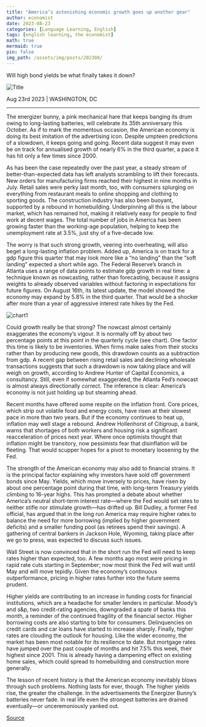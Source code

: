 ```yaml
---
title: "America’s astonishing economic growth goes up another gear"
author: economist
date: 2023-08-23
categories: [Language Learning, English]
tags: [english learning, the economist]
math: true
mermaid: true
pin: false
img_path: /assets/img/posts/202308/
---
```


Will high bond yields be what finally takes it down?

![Title](20230826_FNP002.webp)

Aug 23rd 2023 \| WASHINGTON, DC

---

The energizer bunny, a pink mechanical hare that keeps banging its drum owing to long-lasting batteries, will celebrate its 35th anniversary this October. As if to mark the momentous occasion, the American economy is doing its best imitation of the advertising icon. Despite umpteen predictions of a slowdown, it keeps going and going. Recent data suggest it may even be on track for annualised growth of nearly 6% in the third quarter, a pace it has hit only a few times since 2000.

As has been the case repeatedly over the past year, a steady stream of better-than-expected data has left analysts scrambling to lift their forecasts. New orders for manufacturing firms reached their highest in nine months in July. Retail sales were perky last month, too, with consumers splurging on everything from restaurant meals to online shopping and clothing to sporting goods. The construction industry has also been buoyant, supported by a rebound in homebuilding. Underpinning all this is the labour market, which has remained hot, making it relatively easy for people to find work at decent wages. The total number of jobs in America has been growing faster than the working-age population, helping to keep the unemployment rate at 3.5%, just shy of a five-decade low.

The worry is that such strong growth, veering into overheating, will also beget a long-lasting inflation problem. Added up, America is on track for a gdp figure this quarter that may look more like a “no landing” than the “soft landing” expected a short while ago. The Federal Reserve’s branch in Atlanta uses a range of data points to estimate gdp growth in real time: a technique known as nowcasting, rather than forecasting, because it assigns weights to already observed variables without factoring in expectations for future figures. On August 16th, its latest update, the model showed the economy may expand by 5.8% in the third quarter. That would be a shocker after more than a year of aggressive interest rate hikes by the Fed.

![chart1](20230826_FNC226.avif)

Could growth really be that strong? The nowcast almost certainly exaggerates the economy’s vigour. It is normally off by about two percentage points at this point in the quarterly cycle (see chart). One factor this time is likely to be inventories. When firms make sales from their stocks rather than by producing new goods, this drawdown counts as a subtraction from gdp. A recent gap between rising retail sales and declining wholesale transactions suggests that such a drawdown is now taking place and will weigh on growth, according to Andrew Hunter of Capital Economics, a consultancy. Still, even if somewhat exaggerated, the Atlanta Fed’s nowcast is almost always directionally correct. The inference is clear: America’s economy is not just holding up but steaming ahead.

Recent months have offered some respite on the inflation front. Core prices, which strip out volatile food and energy costs, have risen at their slowest pace in more than two years. But if the economy continues to heat up, inflation may well stage a rebound. Andrew Hollenhorst of Citigroup, a bank, warns that shortages of both workers and housing risk a significant reacceleration of prices next year. Where once optimists thought that inflation might be transitory, now pessimists fear that disinflation will be fleeting. That would scupper hopes for a pivot to monetary loosening by the Fed.

The strength of the American economy may also add to financial strains. It is the principal factor explaining why investors have sold off government bonds since May. Yields, which move inversely to prices, have risen by about one percentage point during that time, with long-term Treasury yields climbing to 16-year highs. This has prompted a debate about whether America’s neutral short-term interest rate—where the Fed would set rates to neither stifle nor stimulate growth—has drifted up. Bill Dudley, a former Fed official, has argued that in the long run America may require higher rates to balance the need for more borrowing (implied by higher government deficits) and a smaller funding pool (as retirees spend their savings). A gathering of central bankers in Jackson Hole, Wyoming, taking place after we go to press, was expected to discuss such issues.

Wall Street is now convinced that in the short run the Fed will need to keep rates higher than expected, too. A few months ago most were pricing in rapid rate cuts starting in September; now most think the Fed will wait until May and will move tepidly. Given the economy’s continuous outperformance, pricing in higher rates further into the future seems prudent.

Higher yields are contributing to an increase in funding costs for financial institutions, which are a headache for smaller lenders in particular. Moody’s and s&p, two credit-rating agencies, downgraded a spate of banks this month, a reminder of the continued fragility of the financial sector. Higher borrowing costs are also starting to bite for consumers. Delinquencies on credit cards and car loans have started to increase sharply. Finally, higher rates are clouding the outlook for housing. Like the wider economy, the market has been most notable for its resilience to date. But mortgage rates have jumped over the past couple of months and hit 7.5% this week, their highest since 2001. This is already having a dampening effect on existing home sales, which could spread to homebuilding and construction more generally.

The lesson of recent history is that the American economy inevitably blows through such problems. Nothing lasts for ever, though. The higher yields rise, the greater the challenge. In the advertisements the Energizer Bunny’s batteries never fade. In real life even the strongest batteries are drained eventually—or unceremoniously yanked out. 

[Source](https://www.economist.com/finance-and-economics/2023/08/23/americas-astonishing-economic-growth-goes-up-another-gear)